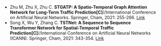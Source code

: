 * Zhu M, Zhu X, Zhu C. <b>STGATP: A Spatio-Temporal Graph Attention Network for Long-Term Traffic Prediction[C]</b>//International Conference on Artificial Neural Networks. Springer, Cham, 2021: 255-266. [Link](https://link.springer.com/chapter/10.1007/978-3-030-86365-4_21)
* Song X, Wu Y, Zhang C. <b>TSTNet: A Sequence to Sequence Transformer Network for Spatial-Temporal Traffic Prediction[C]</b>//International Conference on Artificial Neural Networks (ICANN). Springer, Cham, 2021: 343-354. [Link](https://link.springer.com/chapter/10.1007/978-3-030-86362-3_28)
